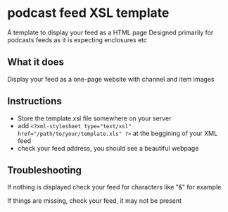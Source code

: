 # podcast feed XSL template
A template to display your feed as a HTML page
Designed primarily for podcasts feeds as it is expecting enclosures etc

## What it does

Display your feed as a one-page website with channel and item images

## Instructions

- Store the template.xsl file somewhere on your server
- add `<?xml-stylesheet type="text/xsl" href="/path/to/your/template.xls" ?>` at the beggining of your XML feed
- check your feed address, you should see a beautiful webpage


## Troubleshooting

If nothing is displayed check your feed for characters like "&" for example

If things are missing, check your feed, it may not be present
